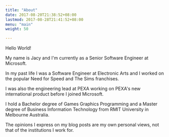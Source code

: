 ```yaml
---
title: "About"
date: 2017-08-20T21:38:52+08:00
lastmod: 2017-08-28T21:41:52+08:00
menu: "main"
weight: 50

---
```


Hello World!

My name is Jacy and I'm currently as a Senior Software Engineer at Microsoft.

In my past life I was a Software Engineer at Electronic Arts and I worked on the popular Need for Speed and The Sims franchises.

I was also the engineering lead at PEXA working on PEXA's new international product before I joined Microsoft.

I hold a Bachelor degree of Games Graphics Programming and a Master degree of Business Information Technology from RMIT University in Melbourne Australia.

The opinions I express on my blog posts are my own personal views, not that of the institutions I work for.